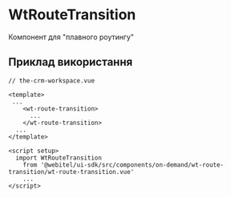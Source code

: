 # WtRouteTransition
Компонент для "плавного роутингу"


## Приклад використання

```vue
// the-crm-workspace.vue

<template>
 ...
    <wt-route-transition>
      ...
    </wt-route-transition>
  ...
</template>

<script setup>
  import WtRouteTransition
    from '@webitel/ui-sdk/src/components/on-demand/wt-route-transition/wt-route-transition.vue'
    ...
</script>
```
